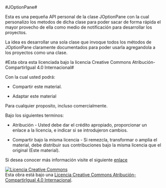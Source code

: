 #JOptionPane#

Esta es una pequeña API personal de la clase JOptionPane con la cual personalizo los metodos de dicha clase para poder sacar de forma rápida el mayor provecho de ella como medio de notificación para desarrollar los proyectos.

La idea es desarrollar una sola clase que invoque todos los métodos de JOptionPane claramente documentados para poder usarla agregandola a los proyectos como una clase.

#Esta obra esta licenciada bajo la licencia Creative Commons Atribución-CompartirIgual 4.0 Internacional#

Con la cual usted podrá:

* Compartir este material.

* Adaptar este material

Para cualquier proposito, incluso comercialmente.

Bajo los siguientes terminos:

* Atribución - Usted debe dar el crédito apropiado, proporcionar un enlace a la licencia, e indicar si se introdujeron cambios.

* Compartir bajo la misma licencia - Si remezcla, transformar o amplia el material, debe distribuir sus contribuciones bajo la misma licencia que el original (Este material).

Si desea conocer más información visite el siguiente <html><a href="http://creativecommons.org/licenses/by-sa/4.0/">enlace</a></html>

<a rel="license" href="http://creativecommons.org/licenses/by-sa/4.0/"><img alt="Licencia Creative Commons" style="border-width:0" src="https://i.creativecommons.org/l/by-sa/4.0/88x31.png" /></a><br />Esta obra está bajo una <a rel="license" href="http://creativecommons.org/licenses/by-sa/4.0/">Licencia Creative Commons Atribución-CompartirIgual 4.0 Internacional</a>.
